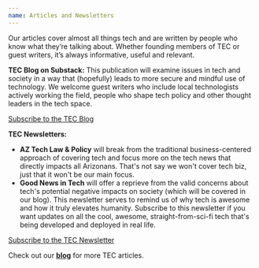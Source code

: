 ```yaml
---
name: Articles and Newsletters
---
```


Our articles cover almost all things tech and are written by people who know what they’re talking about. Whether founding members of TEC or guest writers, it’s always informative, useful and relevant.

**TEC Blog on Substack:**  This publication will examine issues in tech and society in a way that (hopefully) leads to more secure and mindful use of technology. We welcome guest writers who include local technologists actively working the field, people who shape tech policy and other thought leaders in the tech space.

<a href="https://techedcollab.substack.com/" class="tec-button">Subscribe to the TEC Blog</a>

**TEC Newsletters:** 
- **AZ Tech Law & Policy** will break from the traditional business-centered approach of covering tech and focus more on the tech news that directly impacts all Arizonans. That's not say we won't cover tech biz, just that it won't be our main focus.
- **Good News in Tech** will offer a reprieve from the valid concerns about tech's potential negative impacts on society (which will be covered in our blog). This newsletter serves to remind us of why tech is awesome and how it truly elevates humanity. Subscribe to this newsletter if you want updates on all the cool, awesome, straight-from-sci-fi tech that's being developed and deployed in real life.

<a href="https://eepurl.com/iwKXEA" class="tec-button">Subscribe to the TEC Newsletter</a>

Check out our **[blog](/blog.html)** for more TEC articles.
